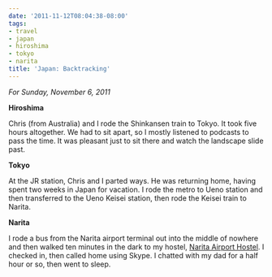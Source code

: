```yaml
---
date: '2011-11-12T08:04:38-08:00'
tags:
- travel
- japan
- hiroshima
- tokyo
- narita
title: 'Japan: Backtracking'
---
```


*For Sunday, November 6, 2011*

**Hiroshima**

Chris (from Australia) and I rode the Shinkansen train to Tokyo. It took five hours altogether. We had to sit apart, so I mostly listened to podcasts to pass the time. It was pleasant just to sit there and watch the landscape slide past.

**Tokyo**

At the JR station, Chris and I parted ways. He was returning home, having spent two weeks in Japan for vacation. I rode the metro to Ueno station and then transferred to the Ueno Keisei station, then rode the Keisei train to Narita.

**Narita**

I rode a bus from the Narita airport terminal out into the middle of nowhere and then walked ten minutes in the dark to my hostel, [Narita Airport Hostel](https://www.hostelworld.com/hosteldetails.php/Narita-Airport-Hostel/Narita-Airport/28878). I checked in, then called home using Skype. I chatted with my dad for a half hour or so, then went to sleep.
